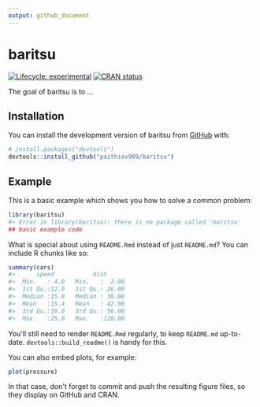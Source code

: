 ```yaml
---
output: github_document
---
```


<!-- README.md is generated from README.Rmd. Please edit that file -->



# baritsu

<!-- badges: start -->
[![Lifecycle: experimental](https://img.shields.io/badge/lifecycle-experimental-orange.svg)](https://lifecycle.r-lib.org/articles/stages.html#experimental)
[![CRAN status](https://www.r-pkg.org/badges/version/baritsu)](https://CRAN.R-project.org/package=baritsu)
<!-- badges: end -->

The goal of baritsu is to ...

## Installation

You can install the development version of baritsu from [GitHub](https://github.com/) with:

``` r
# install.packages("devtools")
devtools::install_github("paithiov909/baritsu")
```

## Example

This is a basic example which shows you how to solve a common problem:


```r
library(baritsu)
#> Error in library(baritsu): there is no package called 'baritsu'
## basic example code
```

What is special about using `README.Rmd` instead of just `README.md`? You can include R chunks like so:


```r
summary(cars)
#>      speed           dist       
#>  Min.   : 4.0   Min.   :  2.00  
#>  1st Qu.:12.0   1st Qu.: 26.00  
#>  Median :15.0   Median : 36.00  
#>  Mean   :15.4   Mean   : 42.98  
#>  3rd Qu.:19.0   3rd Qu.: 56.00  
#>  Max.   :25.0   Max.   :120.00
```

You'll still need to render `README.Rmd` regularly, to keep `README.md` up-to-date. `devtools::build_readme()` is handy for this.

You can also embed plots, for example:

```r
plot(pressure)
```

In that case, don't forget to commit and push the resulting figure files, so they display on GitHub and CRAN.
